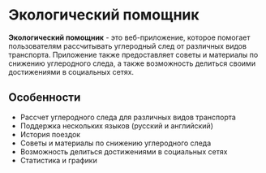 # Экологический помощник

**Экологический помощник** - это веб-приложение, которое помогает пользователям рассчитывать углеродный след от различных видов транспорта. Приложение также предоставляет советы и материалы по снижению углеродного следа, а также возможность делиться своими достижениями в социальных сетях.

## Особенности

- Рассчет углеродного следа для различных видов транспорта
- Поддержка нескольких языков (русский и английский)
- История поездок
- Советы и материалы по снижению углеродного следа
- Возможность делиться достижениями в социальных сетях
- Статистика и графики
